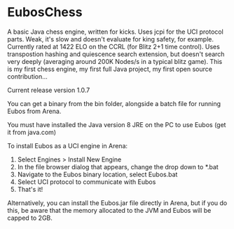 # EubosChess
A basic Java chess engine, written for kicks. Uses jcpi for the UCI protocol parts. Weak, it's slow and doesn't evaluate for king safety, for example. Currently rated at 1422 ELO on the CCRL (for Blitz 2+1 time control). Uses transpostion hashing and quiescence search extension, but doesn't search very deeply (averaging around 200K Nodes/s in a typical blitz game). This is my first chess engine, my first full Java project, my first open source contribution...

Current release version 1.0.7

You can get a binary from the bin folder, alongside a batch file for running Eubos from Arena.

You must have installed the Java version 8 JRE on the PC to use Eubos (get it from java.com)

To install Eubos as a UCI engine in Arena:

1. Select Engines > Install New Engine
2. In the file browser dialog that appears, change the drop down to *.bat
3. Navigate to the Eubos binary location, select Eubos.bat
4. Select UCI protocol to communicate with Eubos
5. That's it!

Alternatively, you can install the Eubos.jar file directly in Arena, but if you do this, be aware that the memory allocated to the JVM and Eubos will be capped to 2GB.
